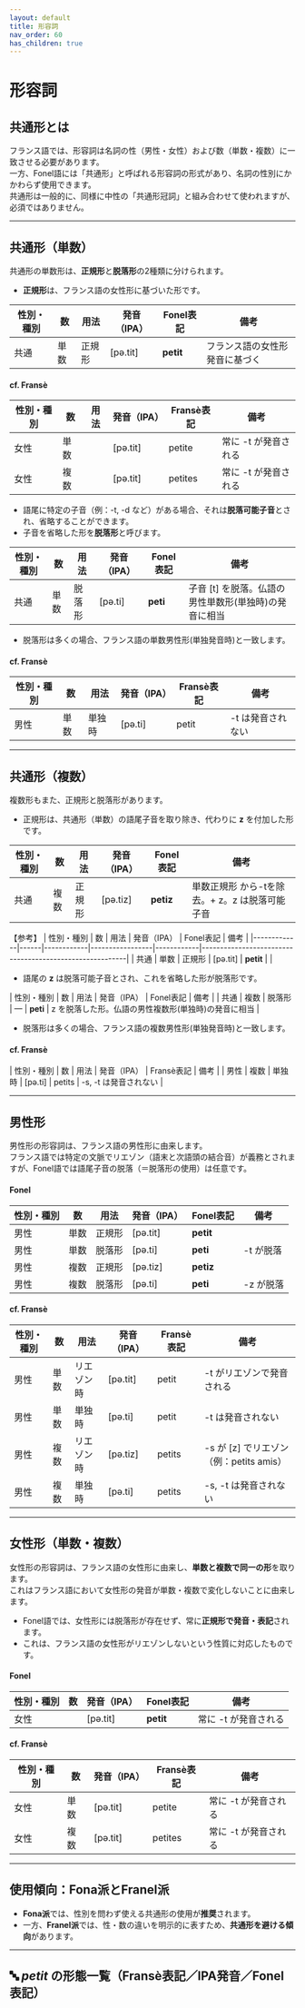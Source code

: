 ```yaml
---
layout: default
title: 形容詞
nav_order: 60
has_children: true
---
```


# 形容詞

## 共通形とは

フランス語では、形容詞は名詞の性（男性・女性）および数（単数・複数）に一致させる必要があります。  
一方、Fonel語には「共通形」と呼ばれる形容詞の形式があり、名詞の性別にかかわらず使用できます。  
共通形は一般的に、同様に中性の「共通形冠詞」と組み合わせて使われますが、必須ではありません。

---

## 共通形（単数）

共通形の単数形は、**正規形**と**脱落形**の2種類に分けられます。

- **正規形**は、フランス語の女性形に基づいた形です。

| 性別・種別  | 数   | 用法       | 発音（IPA）     | Fonel表記  | 備考                                                    |
|-------------|------|------------|-----------------|------------|---------------------------------------------------------|
| 共通        | 単数 | 正規形     | [pə.tit]        | **petit**  | フランス語の女性形発音に基づく                          |

#### cf. Fransè

| 性別・種別  | 数   | 用法       | 発音（IPA）     | Fransè表記 | 備考                                                    |
|-------------|------|------------|-----------------|------------|---------------------------------------------------------|
| 女性        | 単数 |            | [pə.tit]        | petite     | 常に -t が発音される                                    |
| 女性        | 複数 |            | [pə.tit]        | petites    | 常に -t が発音される                                    |


- 語尾に特定の子音（例：-t, -d など）がある場合、それは**脱落可能子音**とされ、省略することができます。
- 子音を省略した形を**脱落形**と呼びます。


| 性別・種別  | 数   | 用法       | 発音（IPA）     | Fonel表記  | 備考                                                    |
|-------------|------|------------|-----------------|------------|---------------------------------------------------------|
| 共通        | 単数 | 脱落形     | [pə.ti]         | **peti**   | 子音 [t] を脱落。仏語の男性単数形(単独時)の発音に相当   |


- 脱落形は多くの場合、フランス語の単数男性形(単独発音時)と一致します。


#### cf. Fransè

| 性別・種別  | 数   | 用法       | 発音（IPA）     | Fransè表記 | 備考                                                    |
|-------------|------|------------|-----------------|------------|---------------------------------------------------------|
| 男性        | 単数 | 単独時     | [pə.ti]         | petit      | -t は発音されない                                       |



---

## 共通形（複数）

複数形もまた、正規形と脱落形があります。

- 正規形は、共通形（単数）の語尾子音を取り除き、代わりに **z** を付加した形です。

| 性別・種別  | 数   | 用法       | 発音（IPA）     | Fonel表記  | 備考                                                    |
|-------------|------|------------|-----------------|------------|---------------------------------------------------------|
| 共通        | 複数 | 正規形     | [pə.tiz]        | **petiz**  | 単数正規形 から-tを除去。+ z。z は脱落可能子音          |

【参考】
| 性別・種別  | 数   | 用法       | 発音（IPA）     | Fonel表記  | 備考                                                    |
|-------------|------|------------|-----------------|------------|---------------------------------------------------------|
| 共通        | 単数 | 正規形     | [pə.tit]        | **petit**  |                                                         |


- 語尾の **z** は脱落可能子音とされ、これを省略した形が脱落形です。


| 性別・種別  | 数   | 用法       | 発音（IPA）     | Fonel表記  | 備考                                                    |
| 共通        | 複数 | 脱落形     | —               | **peti**   | z を脱落した形。仏語の男性複数形(単独時)の発音に相当    |


- 脱落形は多くの場合、フランス語の複数男性形(単独発音時)と一致します。


#### cf. Fransè
| 性別・種別  | 数   | 用法       | 発音（IPA）     | Fransè表記 | 備考                                                    |
| 男性        | 複数 | 単独時     | [pə.ti]         | petits     | -s, -t は発音されない                                   |


---

## 男性形

男性形の形容詞は、フランス語の男性形に由来します。  
フランス語では特定の文脈でリエゾン（語末と次語頭の結合音）が義務とされますが、Fonel語では語尾子音の脱落（＝脱落形の使用）は任意です。

#### Fonel

| 性別・種別  | 数   | 用法       | 発音（IPA）     | Fonel表記  | 備考                                                    |
|-------------|------|------------|-----------------|------------|---------------------------------------------------------|
| 男性        | 単数 | 正規形     | [pə.tit]        | **petit**  |                                                         |
| 男性        | 単数 | 脱落形     | [pə.ti]         | **peti**   | -t が脱落                                               |
| 男性        | 複数 | 正規形     | [pə.tiz]        | **petiz**  |                                                         |
| 男性        | 複数 | 脱落形     | [pə.ti]         | **peti**   | -z が脱落                                               |

#### cf. Fransè

| 性別・種別  | 数   | 用法       | 発音（IPA）     | Fransè表記 | 備考                                                    |
|-------------|------|------------|-----------------|------------|---------------------------------------------------------|
| 男性        | 単数 | リエゾン時 | [pə.tit]        | petit      | -t がリエゾンで発音される                               |
| 男性        | 単数 | 単独時     | [pə.ti]         | petit      | -t は発音されない                                       |
| 男性        | 複数 | リエゾン時 | [pə.tiz]        | petits     | -s が [z] でリエゾン（例：petits amis）                 |
| 男性        | 複数 | 単独時     | [pə.ti]         | petits     | -s, -t は発音されない                                   |


---

## 女性形（単数・複数）

女性形の形容詞は、フランス語の女性形に由来し、**単数と複数で同一の形**を取ります。  
これはフランス語において女性形の発音が単数・複数で変化しないことに由来します。

- Fonel語では、女性形には脱落形が存在せず、常に**正規形で発音・表記**されます。
- これは、フランス語の女性形がリエゾンしないという性質に対応したものです。


#### Fonel

| 性別・種別  | 数   | 発音（IPA）     | Fonel表記  | 備考                                                    |
|-------------|------|-----------------|------------|---------------------------------------------------------|
| 女性        |      | [pə.tit]        | **petit**  | 常に -t が発音される                                    |


#### cf. Fransè

| 性別・種別  | 数   | 発音（IPA）     | Fransè表記 | 備考                                                    |
|-------------|------|-----------------|------------|---------------------------------------------------------|
| 女性        | 単数 | [pə.tit]        | petite     | 常に -t が発音される                                    |
| 女性        | 複数 | [pə.tit]        | petites    | 常に -t が発音される                                    |


---

## 使用傾向：Fona派とFranel派

- **Fona派**では、性別を問わず使える共通形の使用が**推奨**されます。  
- 一方、**Franel派**では、性・数の違いを明示的に表すため、**共通形を避ける傾向**があります。

---


## 🔤 *petit* の形態一覧（Fransè表記／IPA発音／Fonel表記）













